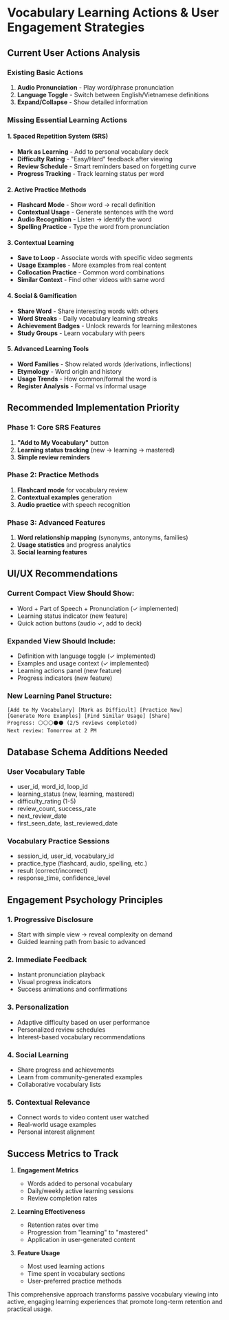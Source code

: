 # Vocabulary Learning Actions & User Engagement Strategies

## Current User Actions Analysis

### Existing Basic Actions
1. **Audio Pronunciation** - Play word/phrase pronunciation
2. **Language Toggle** - Switch between English/Vietnamese definitions
3. **Expand/Collapse** - Show detailed information

### Missing Essential Learning Actions

#### 1. **Spaced Repetition System (SRS)**
- **Mark as Learning** - Add to personal vocabulary deck
- **Difficulty Rating** - "Easy/Hard" feedback after viewing
- **Review Schedule** - Smart reminders based on forgetting curve
- **Progress Tracking** - Track learning status per word

#### 2. **Active Practice Methods**
- **Flashcard Mode** - Show word → recall definition
- **Contextual Usage** - Generate sentences with the word
- **Audio Recognition** - Listen → identify the word
- **Spelling Practice** - Type the word from pronunciation

#### 3. **Contextual Learning**
- **Save to Loop** - Associate words with specific video segments
- **Usage Examples** - More examples from real content
- **Collocation Practice** - Common word combinations
- **Similar Context** - Find other videos with same word

#### 4. **Social & Gamification**
- **Share Word** - Share interesting words with others
- **Word Streaks** - Daily vocabulary learning streaks  
- **Achievement Badges** - Unlock rewards for learning milestones
- **Study Groups** - Learn vocabulary with peers

#### 5. **Advanced Learning Tools**
- **Word Families** - Show related words (derivations, inflections)
- **Etymology** - Word origin and history
- **Usage Trends** - How common/formal the word is
- **Register Analysis** - Formal vs informal usage

## Recommended Implementation Priority

### Phase 1: Core SRS Features
1. **"Add to My Vocabulary"** button
2. **Learning status tracking** (new → learning → mastered)
3. **Simple review reminders**

### Phase 2: Practice Methods
1. **Flashcard mode** for vocabulary review
2. **Contextual examples** generation
3. **Audio practice** with speech recognition

### Phase 3: Advanced Features
1. **Word relationship mapping** (synonyms, antonyms, families)
2. **Usage statistics** and progress analytics
3. **Social learning features**

## UI/UX Recommendations

### Current Compact View Should Show:
- Word + Part of Speech + Pronunciation (✓ implemented)
- Learning status indicator (new feature)
- Quick action buttons (audio ✓, add to deck)

### Expanded View Should Include:
- Definition with language toggle (✓ implemented)  
- Examples and usage context (✓ implemented)
- Learning actions panel (new feature)
- Progress indicators (new feature)

### New Learning Panel Structure:
```
[Add to My Vocabulary] [Mark as Difficult] [Practice Now]
[Generate More Examples] [Find Similar Usage] [Share]
Progress: ⚪⚪⚪⚫⚫ (2/5 reviews completed)
Next review: Tomorrow at 2 PM
```

## Database Schema Additions Needed

### User Vocabulary Table
- user_id, word_id, loop_id
- learning_status (new, learning, mastered)
- difficulty_rating (1-5)
- review_count, success_rate
- next_review_date
- first_seen_date, last_reviewed_date

### Vocabulary Practice Sessions
- session_id, user_id, vocabulary_id
- practice_type (flashcard, audio, spelling, etc.)
- result (correct/incorrect)
- response_time, confidence_level

## Engagement Psychology Principles

### 1. **Progressive Disclosure**
- Start with simple view → reveal complexity on demand
- Guided learning path from basic to advanced

### 2. **Immediate Feedback**
- Instant pronunciation playback
- Visual progress indicators
- Success animations and confirmations  

### 3. **Personalization**
- Adaptive difficulty based on user performance
- Personalized review schedules
- Interest-based vocabulary recommendations

### 4. **Social Learning**
- Share progress and achievements
- Learn from community-generated examples
- Collaborative vocabulary lists

### 5. **Contextual Relevance**
- Connect words to video content user watched
- Real-world usage examples
- Personal interest alignment

## Success Metrics to Track

1. **Engagement Metrics**
   - Words added to personal vocabulary
   - Daily/weekly active learning sessions
   - Review completion rates

2. **Learning Effectiveness**
   - Retention rates over time
   - Progression from "learning" to "mastered"
   - Application in user-generated content

3. **Feature Usage**
   - Most used learning actions
   - Time spent in vocabulary sections
   - User-preferred practice methods

This comprehensive approach transforms passive vocabulary viewing into active, engaging learning experiences that promote long-term retention and practical usage.